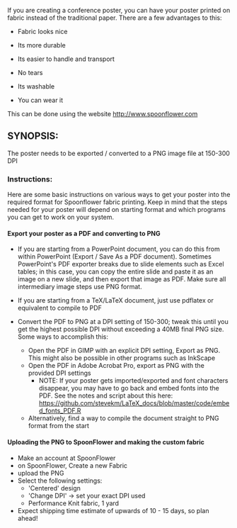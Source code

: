If you are creating a conference poster, you can have your poster printed on fabric instead of the traditional paper. There are a few advantages to this:

- Fabric looks nice

- Its more durable

- Its easier to handle and transport

- No tears

- Its washable

- You can wear it

This can be done using the website http://www.spoonflower.com

## SYNOPSIS:

The poster needs to be exported / converted to a PNG image file at 150-300 DPI

### Instructions: 

Here are some basic instructions on various ways to get your poster into the required format for Spoonflower fabric printing. Keep in mind that the steps needed for your poster will depend on starting format and which programs you can get to work on your system.

#### Export your poster as a PDF and converting to PNG
- If you are starting from a PowerPoint document, you can do this from within PowerPoint (Export / Save As a PDF document). Sometimes PowerPoint's PDF exporter breaks due to slide elements such as Excel tables; in this case, you can copy the entire slide and paste it as an image on a new slide, and then export that image as PDF. Make sure all intermediary image steps use PNG format.
- If you are starting from a TeX/LaTeX document, just use pdflatex or equivalent to compile to PDF

- Convert the PDF to PNG at a DPI setting of 150-300; tweak this until you get the highest possible DPI without exceeding a 40MB final PNG size. Some ways to accomplish this:
  - Open the PDF in GIMP with an explicit DPI setting, Export as PNG. This might also be possible in other programs such as InkScape
  - Open the PDF in Adobe Acrobat Pro, export as PNG with the provided DPI settings
    - NOTE: If your poster gets imported/exported and font characters disappear, you may have to go back and embed fonts into the PDF. See the notes and script about this here: https://github.com/stevekm/LaTeX_docs/blob/master/code/embed_fonts_PDF.R
  - Alternatively, find a way to compile the document straight to PNG format from the start

#### Uploading the PNG to SpoonFlower and making the custom fabric
- Make an account at SpoonFlower
- on SpoonFlower, Create a new Fabric 
- upload the PNG
- Select the following settings: 
  - 'Centered' design
  - 'Change DPI' -> set your exact DPI used
  - Performance Knit fabric, 1 yard
- Expect shipping time estimate of upwards of 10 - 15 days, so plan ahead!
